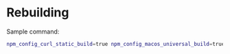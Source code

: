 # Rebuilding

Sample command:
```bash
npm_config_curl_static_build=true npm_config_macos_universal_build=true npm_config_curl_config_bin=~/deps/libcurl/build/7.86.0/bin/curl-config yarn rebuild
```

